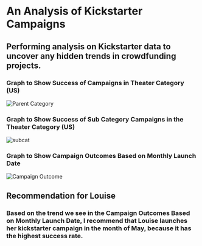# An Analysis of Kickstarter Campaigns 
## Performing analysis on Kickstarter data to uncover any hidden trends in crowdfunding projects. 

### Graph to Show Success of Campaigns in Theater Category (US)
![Parent Category](https://user-images.githubusercontent.com/94096530/141551485-f0957a02-ab29-4c53-b0fe-67266eb4eba7.png)

### Graph to Show Success of Sub Category Campaigns in the Theater Category (US)
![subcat](https://user-images.githubusercontent.com/94096530/141551624-5c8dc782-31d7-4ab6-a305-dbebfbe9475a.png)

### Graph to Show Campaign Outcomes Based on Monthly Launch Date 
![Campaign Outcome](https://user-images.githubusercontent.com/94096530/141551739-c33c1351-2b63-4804-9c3b-c771037f65fd.png)


## Recommendation for Louise
### Based on the trend we see in the Campaign Outcomes Based on Monthly Launch Date, I recommend that Louise launches her kickstarter campaign in the month of May, because it has the highest success rate. 
